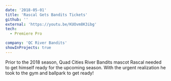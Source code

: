 ```yaml
---
date: '2018-05-01'
title: 'Rascal Gets Bandits Tickets'
github: ''
external: 'https://youtu.be/KUOvm8K3ibg'
tech:
  - Premiere Pro

company: 'QC River Bandits'
showInProjects: true
---
```


Prior to the 2018 season, Quad Cities River Bandits mascot Rascal needed to get himself ready for the upcoming season. With the urgent realization he took to the gym and ballpark to get ready!
